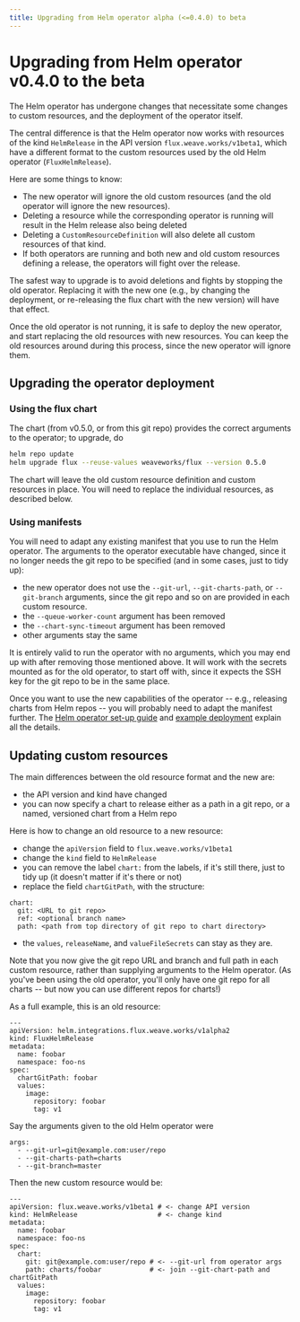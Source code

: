 ```yaml
---
title: Upgrading from Helm operator alpha (<=0.4.0) to beta
---
```


# Upgrading from Helm operator v0.4.0 to the beta

The Helm operator has undergone changes that necessitate some changes
to custom resources, and the deployment of the operator itself.

The central difference is that the Helm operator now works with
resources of the kind `HelmRelease` in the API version
`flux.weave.works/v1beta1`, which have a different format to the
custom resources used by the old Helm operator (`FluxHelmRelease`).

Here are some things to know:

 - The new operator will ignore the old custom resources (and the old
   operator will ignore the new resources).
 - Deleting a resource while the corresponding operator is running
   will result in the Helm release also being deleted
 - Deleting a `CustomResourceDefinition` will also delete all
   custom resources of that kind.
 - If both operators are running and both new and old custom resources
   defining a release, the operators will fight over the release.

The safest way to upgrade is to avoid deletions and fights by stopping
the old operator. Replacing it with the new one (e.g., by changing the
deployment, or re-releasing the flux chart with the new version) will
have that effect.

Once the old operator is not running, it is safe to deploy the new
operator, and start replacing the old resources with new
resources. You can keep the old resources around during this process,
since the new operator will ignore them.

## Upgrading the operator deployment

### Using the flux chart

The chart (from v0.5.0, or from this git repo) provides the
correct arguments to the operator; to upgrade, do

```sh
helm repo update
helm upgrade flux --reuse-values weaveworks/flux --version 0.5.0
```

The chart will leave the old custom resource definition and custom
resources in place. You will need to replace the individual resources,
as described below.

### Using manifests

You will need to adapt any existing manifest that you use to run the
Helm operator. The arguments to the operator executable have changed,
since it no longer needs the git repo to be specified (and in some
cases, just to tidy up):

 - the new operator does not use the `--git-url`, `--git-charts-path`,
   or `--git-branch` arguments, since the git repo and so on are
   provided in each custom resource.
 - the `--queue-worker-count` argument has been removed
 - the `--chart-sync-timeout` argument has been removed
 - other arguments stay the same

It is entirely valid to run the operator with no arguments, which you
may end up with after removing those mentioned above. It will work
with the secrets mounted as for the old operator, to start off with,
since it expects the SSH key for the git repo to be in the same place.

Once you want to use the new capabilities of the operator -- e.g.,
releasing charts from Helm repos -- you will probably need to adapt
the manifest further. The [Helm operator set-up
guide](./helm-integration.md) and [example
deployment](../deploy-helm/helm-operator-deployment.yaml) explain all
the details.

## Updating custom resources

The main differences between the old resource format and the new are:

 - the API version and kind have changed
 - you can now specify a chart to release either as a path in a git
   repo, or a named, versioned chart from a Helm repo

Here is how to change an old resource to a new resource:

 - change the `apiVersion` field to `flux.weave.works/v1beta1`
 - change the `kind` field to `HelmRelease`
 - you can remove the label `chart:` from the labels, if it's still
   there, just to tidy up (it doesn't matter if it's there or not)
 - replace the field `chartGitPath`, with the structure:

```
chart:
  git: <URL to git repo>
  ref: <optional branch name>
  path: <path from top directory of git repo to chart directory>
```

 - the `values`, `releaseName`, and `valueFileSecrets` can stay as
   they are.

Note that you now give the git repo URL and branch and full path in
each custom resource, rather than supplying arguments to the Helm
operator. (As you've been using the old operator, you'll only have one
git repo for all charts -- but now you can use different repos for
charts!)

As a full example, this is an old resource:

```
---
apiVersion: helm.integrations.flux.weave.works/v1alpha2
kind: FluxHelmRelease
metadata:
  name: foobar
  namespace: foo-ns
spec:
  chartGitPath: foobar
  values:
    image:
      repository: foobar
      tag: v1
```

Say the arguments given to the old Helm operator were

```
args:
  - --git-url=git@example.com:user/repo
  - --git-charts-path=charts
  - --git-branch=master
```

Then the new custom resource would be:

```
---
apiVersion: flux.weave.works/v1beta1 # <- change API version
kind: HelmRelease                    # <- change kind
metadata:
  name: foobar
  namespace: foo-ns
spec:
  chart:
    git: git@example.com:user/repo # <- --git-url from operator args
    path: charts/foobar            # <- join --git-chart-path and chartGitPath
  values:
    image:
      repository: foobar
      tag: v1
```
